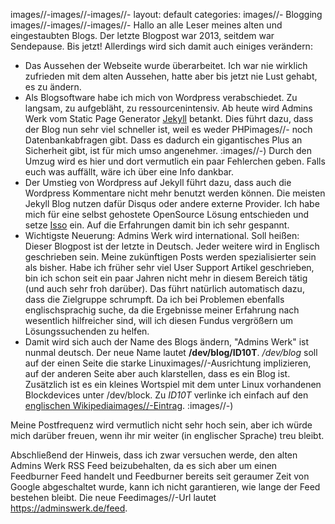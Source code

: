 images//-images//-images//-
layout: default
categories:
images//- Blogging
images//-images//-images//-
Hallo an alle Leser meines alten und eingestaubten Blogs. Der letzte Blogpost war 2013, seitdem war Sendepause. Bis jetzt! Allerdings wird sich damit auch einiges verändern:

* Das Aussehen der Webseite wurde überarbeitet. Ich war nie wirklich zufrieden mit dem alten Aussehen, hatte aber bis jetzt nie Lust gehabt, es zu ändern.
* Als Blogsoftware habe ich mich von Wordpress verabschiedet. Zu langsam, zu aufgebläht, zu ressourcenintensiv. Ab heute wird Admins Werk vom Static Page Generator <a href="https://jekyllrb.com/">Jekyll</a> betankt. Dies führt dazu, dass der Blog nun sehr viel schneller ist, weil es weder PHPimages//- noch Datenbankabfragen gibt. Dass es dadurch ein gigantisches Plus an Sicherheit gibt, ist für mich umso angenehmer. :images//-) Durch den Umzug wird es hier und dort vermutlich ein paar Fehlerchen geben. Falls euch was auffällt, wäre ich über eine Info dankbar.
* Der Umstieg von Wordpress auf Jekyll führt dazu, dass auch die Wordpress Kommentare nicht mehr benutzt werden können. Die meisten Jekyll Blog nutzen dafür Disqus oder andere externe Provider. Ich habe mich für eine selbst gehostete OpenSource Lösung entschieden und setze <a href="http://posativ.org/isso/">Isso</a> ein. Auf die Erfahrungen damit bin ich sehr gespannt.
* Wichtigste Neuerung: Admins Werk wird international. Soll heißen: Dieser Blogpost ist der letzte in Deutsch. Jeder weitere wird in Englisch geschrieben sein. Meine zukünftigen Posts werden spezialisierter sein als bisher. Habe ich früher sehr viel User Support Artikel geschrieben, bin ich schon seit ein paar Jahren nicht mehr in diesem Bereich tätig (und auch sehr froh darüber). Das führt natürlich automatisch dazu, dass die Zielgruppe schrumpft. Da ich bei Problemen ebenfalls englischsprachig suche, da die Ergebnisse meiner Erfahrung nach wesentlich hilfreicher sind, will ich diesen Fundus vergrößern um Lösungssuchenden zu helfen.
* Damit wird sich auch der Name des Blogs ändern, "Admins Werk" ist nunmal deutsch. Der neue Name lautet **/dev/blog/ID10T**. */dev/blog* soll auf der einen Seite die starke Linuximages//-Ausrichtung implizieren, auf der anderen Seite aber auch klarstellen, dass es ein Blog ist. Zusätzlich ist es ein kleines Wortspiel mit dem unter Linux vorhandenen Blockdevices unter /dev/block. Zu *ID10T* verlinke ich einfach auf den <a href="https://en.wikipedia.org/wiki/ID10T">englischen Wikipediaimages//-Eintrag</a>. :images//-)

Meine Postfrequenz wird vermutlich nicht sehr hoch sein, aber ich würde mich darüber freuen, wenn ihr mir weiter (in englischer Sprache) treu bleibt.

Abschließend der Hinweis, dass ich zwar versuchen werde, den alten Admins Werk RSS Feed beizubehalten, da es sich aber um einen Feedburner Feed handelt und Feedburner bereits seit geraumer Zeit von Google abgeschaltet wurde, kann ich nicht garantieren, wie lange der Feed bestehen bleibt. Die neue Feedimages//-Url lautet <a href="https://adminswerk.de/feed">https://adminswerk.de/feed</a>.
